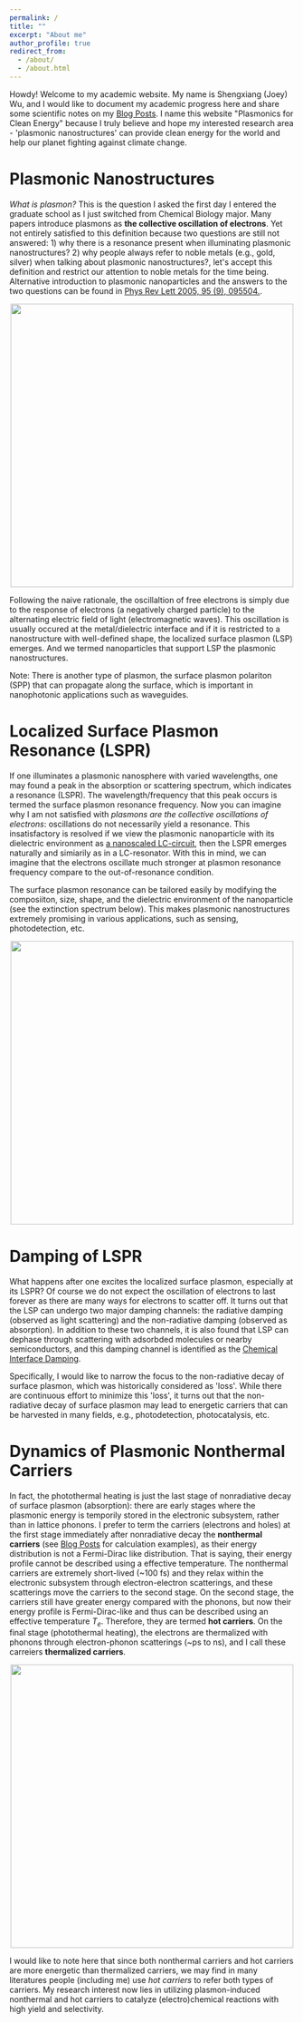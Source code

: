 ```yaml
---
permalink: /
title: ""
excerpt: "About me"
author_profile: true
redirect_from: 
  - /about/
  - /about.html
---
```


Howdy! Welcome to my academic website. My name is Shengxiang (Joey) Wu, and I would like to document my academic progress here and share some scientific notes on my [Blog Posts](https://shengxiangwuplasmonic.github.io/year-archive/). I name this website "Plasmonics for Clean Energy" because I truly believe and hope my interested research area - 'plasmonic nanostructures' can provide clean energy for the world and help our planet fighting against climate change.

Plasmonic Nanostructures
======
*What is plasmon?* This is the question I asked the first day I entered the graduate school as I just switched from Chemical Biology major. Many papers introduce plasmons as **the collective oscillation of electrons**. Yet not entirely satisfied to this definition because two questions are still not answered: 1) why there is a resonance present when illuminating plasmonic nanostructures? 2) why people always refer to noble metals (e.g., gold, silver) when talking about plasmonic nanostructures?, let's accept this definition and restrict our attention to noble metals for the time being. Alternative introduction to plasmonic nanoparticles and the answers to the two questions can be found in [Phys Rev Lett 2005, 95 (9), 095504.](https://journals.aps.org/prl/abstract/10.1103/PhysRevLett.95.095504).

<p align="center">
<img src="http://ShengxiangWuPlasmonic.github.io/images/Figure_1.jpg" width="500">
</p>  

Following the naive rationale, the oscillaltion of free electrons is simply due to the response of electrons (a negatively charged particle) to the alternating electric field of light (electromagnetic waves). This oscillation is usually occured at the metal/dielectric interface and if it is restricted to a nanostructure with well-defined shape, the localized surface plasmon (LSP) emerges. And we termed nanoparticles that support LSP the plasmonic nanostructures. 

Note: There is another type of plasmon, the surface plasmon polariton (SPP) that can propagate along the surface, which is important in nanophotonic applications such as waveguides. 

Localized Surface Plasmon Resonance (LSPR)
=====
If one illuminates a plasmonic nanosphere with varied wavelengths, one may found a peak in the absorption or scattering spectrum, which indicates a resonance (LSPR). The wavelength/frequency that this peak occurs is termed the surface plasmon resonance frequency. Now you can imagine why I am not satisfied with *plasmons are the collective oscillations of electrons*: oscillations do not necessarily yield a resonance. This insatisfactory is resolved if we view the plasmonic nanoparticle with its dielectric environment as [a nanoscaled LC-circuit](https://journals.aps.org/prl/abstract/10.1103/PhysRevLett.95.095504), then the LSPR emerges naturally and simiarily as in a LC-resonator. With this in mind, we can imagine that the electrons oscillate much stronger at plasmon resonance frequency compare to the out-of-resonance condition.

The surface plasmon resonance can be tailored easily by modifying the composiiton, size, shape, and the dielectric environment of the nanoparticle (see the extinction spectrum below). This makes plasmonic nanostructures extremely promising in various applications, such as sensing, photodetection, etc.

<p align="center">
<img src="http://ShengxiangWuPlasmonic.github.io/images/Figure_2.jpg" width="500">
</p>  

Damping of LSPR
=====
What happens after one excites the localized surface plasmon, especially at its LSPR? Of course we do not expect the oscillation of electrons to last forever as there are many ways for electrons to scatter off. It turns out that the LSP can undergo two major damping channels: the radiative damping (observed as light scattering) and the non-radiative damping (observed as absorption). In addition to these two channels, it is also found that LSP can dephase through scattering with adsorbded molecules or nearby semiconductors, and this damping channel is identified as the [Chemical Interface Damping](https://pubs.acs.org/doi/10.1021/acs.accounts.0c00872).

Specifically, I would like to narrow the focus to the non-radiative decay of surface plasmon, which was historically considered as 'loss'. While there are continuous effort to minimize this 'loss', it turns out that the non-radiative decay of surface plasmon may lead to energetic carriers that can be harvested in many fields, e.g., photodetection, photocatalysis, etc.

Dynamics of Plasmonic Nonthermal Carriers
=====
In fact, the photothermal heating is just the last stage of nonradiative decay of surface plasmon (absorption): there are early stages where the plasmonic energy is temporily stored in the electronic subsystem, rather than in lattice phonons. I prefer to term the carriers (electrons and holes) at the first stage immediately after nonradiative decay the **nonthermal carriers** (see [Blog Posts](https://shengxiangwuplasmonic.github.io/year-archive/) for calculation examples), as their energy distribution is not a Fermi-Dirac like distribution. That is saying, their energy profile cannot be described using a effective temperature. The nonthermal carriers are extremely short-lived (~100 fs) and they relax within the electronic subsystem through electron-electron scatterings, and these scatterings move the carriers to the second stage. On the second stage, the carriers still have greater energy compared with the phonons, but now their energy profile is Fermi-Dirac-like and thus can be described using an effective temperature $T_e$. Therefore, they are termed **hot carriers**. On the final stage (photothermal heating), the electrons are thermalized with phonons through electron-phonon scatterings (~ps to ns), and I call these carreiers **thermalized carriers**. 

<p align="center">
<img src="http://ShengxiangWuPlasmonic.github.io/images/Figure_3.jpg" width="500">
</p>  

I would like to note here that since both nonthermal carriers and hot carriers are more energetic than thermalized carriers, we may find in many literatures people (including me) use *hot carriers* to refer both types of carriers. My research interest now lies in utilizing plasmon-induced nonthermal and hot carriers to catalyze (electro)chemical reactions with high yield and selectivity. 

